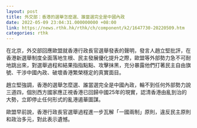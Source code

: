 ```yaml
---
layout: post
title: 外交部：香港的選舉怎麼選、誰當選完全是中國內政
date: 2022-05-09 23:04:31.000000000 +08:00
link: https://news.rthk.hk/rthk/ch/component/k2/1647730-20220509.htm
categories: rthk
---
```


在北京，外交部回應歐盟就香港行政長官選舉發表的聲明，發言人趙立堅批評，在香港新選舉制度全面落地生根、民主發展優化提升之際，歐盟等外部勢力急不可耐地跳出來，對選舉過程和結果指指點點、攻擊抹黑，充分暴露他們打著民主自由旗號、干涉中國內政、破壞香港繁榮穩定的真實面目。

趙立堅強調，香港的選舉怎麼選、誰當選完全是中國內政，輪不到任何外部勢力說三道四，個別西方國家應正視香港已回歸中國25年的現實，認清香港由亂到治的大勢，立即停止任何形式的亂港遏華圖謀。

歐盟早前說，香港行政長官選舉過程進一步瓦解「一國兩制」原則，違反民主原則和政治多元，對此表示遺憾。
